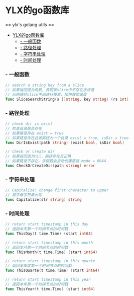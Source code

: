# YLX的go函数库

== ylx's golang utils ==

- [YLX的go函数库](#ylx-go---)
    + [- 一般函数](#------)
    + [- 路径处理](#------)
    + [- 字符串处理](#--------)
    + [- 时间处理](#-------)
    
### - 一般函数
```go
// search a string key from a slice
// 如果返回值为负数，表明该slice中不存在该该值
// 从两端往slice中间进行搜索，加快搜索速度
func SliceSearchString(s []string, key string) (rs int)
```

### - 路径处理
```go
// check dir is exist
// 检查目录是否存在
// 如果路径存在 exist = true
// 如果路径存在且该路径为一个目录 exist = true, isDir = true
func DirIsExist(path string) (exist bool, isDir bool)
```

```go
// check or create dir
// 如果返回值为nil，路径存在且正确
// 如果路径不存在，该函数会自动创建路径 mode = 0644
func CheckOrCreateDir(path string) error
```
### - 字符串处理
```go
// Capitalize: change first character to upper
// 首字母字符串大写
func Capitalize(str string) string 
```


### - 时间处理
```go
// return start timestamp in this day
// 返回本天第一个时间节点的时间戳
func ThisDay(t time.Time) (start int64)
```
```go
// return start timestamp in this month
// 返回本月第一个时间节点的时间戳
func ThisMonth(t time.Time) (start int64) 
````

```go
// return start timestamp in this quarte
// 返回本季度第一个时间节点的时间戳
func ThisQuarte(t time.Time) (start int64) 
```
```go
// return start timestamp in this year
// 返回本年第一个时间节点的时间戳
func ThisYear(t time.Time) (start int64)
```


